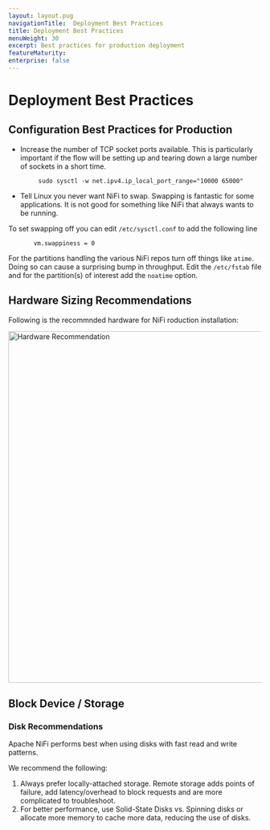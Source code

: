 ```yaml
---
layout: layout.pug
navigationTitle:  Deployment Best Practices
title: Deployment Best Practices
menuWeight: 30
excerpt: Best practices for production deployment
featureMaturity:
enterprise: false
---
```

# Deployment Best Practices

## Configuration Best Practices for Production

- Increase the number of TCP socket ports available. This is particularly important if the flow will be setting up and tearing down a large number of sockets in a short time.

           sudo sysctl -w net.ipv4.ip_local_port_range="10000 65000"

- Tell Linux you never want NiFi to swap. Swapping is fantastic for some applications. It is not good for something like NiFi that always wants to be running.

To set swapping off you can edit `/etc/sysctl.conf` to add the following line

           vm.swappiness = 0

For the partitions handling the various NiFi repos turn off things like `atime`. Doing so can cause a surprising bump in throughput. Edit the `/etc/fstab` file and for the partition(s) of interest add the `noatime` option.

## Hardware Sizing Recommendations

Following is the recommnded hardware for NiFi roduction installation:

[<img src="../service/HardwareRecommendation.png" alt="Hardware Recommendation" width="700"/>](../service/HardwareRecommendation.png)

## Block Device / Storage

### Disk Recommendations

Apache NiFi performs best when using disks with fast read and write patterns.

We recommend the following:

1. Always prefer locally-attached storage. Remote storage adds points of failure, add latency/overhead to block requests and are more complicated to troubleshoot.  
2. For better performance, use Solid-State Disks vs. Spinning disks or allocate more memory to cache more data, reducing the use of disks.
